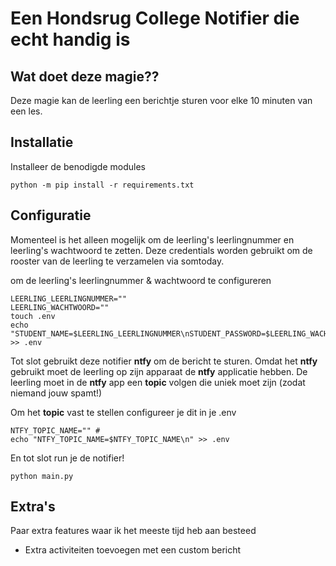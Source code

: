 # Een Hondsrug College Notifier die echt handig is

## Wat doet deze magie??

Deze magie kan de leerling een berichtje sturen voor elke 10 minuten van een les.

## Installatie

Installeer de benodigde modules

```
python -m pip install -r requirements.txt

```


## Configuratie

Momenteel is het alleen mogelijk om de leerling's leerlingnummer en leerling's wachtwoord te zetten. Deze credentials worden gebruikt om de rooster van de leerling te verzamelen via somtoday.

om de leerling's leerlingnummer & wachtwoord te configureren

```
LEERLING_LEERLINGNUMMER=""
LEERLING_WACHTWOORD=""
touch .env
echo "STUDENT_NAME=$LEERLING_LEERLINGNUMMER\nSTUDENT_PASSWORD=$LEERLING_WACHTWOORD\n" >> .env
```

Tot slot gebruikt deze notifier **ntfy** om de bericht te sturen. 
Omdat het **ntfy** gebruikt moet de leerling op zijn apparaat de **ntfy** applicatie hebben.
De leerling moet in de **ntfy** app een **topic** volgen die uniek moet zijn (zodat niemand jouw spamt!)


Om het **topic** vast te stellen configureer je dit in je .env

```
NTFY_TOPIC_NAME="" # 
echo "NTFY_TOPIC_NAME=$NTFY_TOPIC_NAME\n" >> .env
```

En tot slot run je de notifier!
```
python main.py
```


## Extra's

Paar extra features waar ik het meeste tijd heb aan besteed 
<ul> 
<li>Extra activiteiten toevoegen met een custom bericht</li>
</ul>
